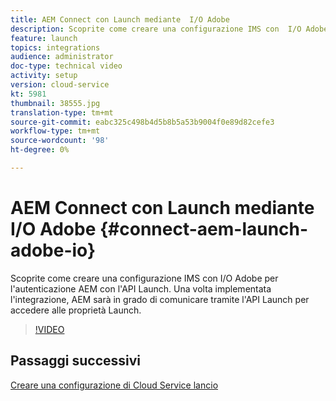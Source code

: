 ```yaml
---
title: AEM Connect con Launch mediante  I/O Adobe
description: Scoprite come creare una configurazione IMS con  I/O Adobe per l'autenticazione AEM con l'API Launch. Una volta implementata l'integrazione, AEM sarà in grado di comunicare tramite l'API Launch per accedere alle proprietà Launch.
feature: launch
topics: integrations
audience: administrator
doc-type: technical video
activity: setup
version: cloud-service
kt: 5981
thumbnail: 38555.jpg
translation-type: tm+mt
source-git-commit: eabc325c498b4d5b8b5a53b9004f0e89d82cefe3
workflow-type: tm+mt
source-wordcount: '98'
ht-degree: 0%

---
```



# AEM Connect con Launch mediante  I/O Adobe {#connect-aem-launch-adobe-io}

Scoprite come creare una configurazione IMS con  I/O Adobe per l&#39;autenticazione AEM con l&#39;API Launch. Una volta implementata l&#39;integrazione, AEM sarà in grado di comunicare tramite l&#39;API Launch per accedere alle proprietà Launch.

>[!VIDEO](https://video.tv.adobe.com/v/38555?quality=12&learn=on)

## Passaggi successivi

[Creare una configurazione di Cloud Service lancio](create-launch-cloud-service.md)
